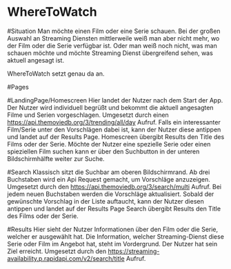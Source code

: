 # WhereToWatch

#Situation
Man möchte einen Film oder eine Serie schauen. Bei der großen Auswahl an Streaming
Diensten mittlerweile weiß man aber nicht mehr, wo der Film oder die Serie verfügbar ist.
Oder man weiß noch nicht, was man schauen möchte und möchte Streaming Dienst
übergreifend sehen, was aktuell angesagt ist.

WhereToWatch setzt genau da an.

#Pages

#LandingPage/Homescreen
Hier landet der Nutzer nach dem Start der App. Der Nutzer wird individuell begrüßt und
bekommt die aktuell angesagten Filme und Serien vorgeschlagen.
Umgesetzt durch einen https://api.themoviedb.org/3/trending/all/day Aufruf.
Falls ein interessanter Film/Serie unter den Vorschlägen dabei ist, kann der Nutzer diese
antippen und landet auf der Results Page. Homescreen übergibt Results den Title des Films oder der Serie.
Möchte der Nutzer eine spezielle Serie oder einen spieziellen Film suchen kann er über den
Suchbutton in der unteren Bildschirmhälfte weiter zur Suche.

#Search
Klassisch sitzt die Suchbar am oberen Bildschirmrand.
Ab drei Buchstaben wird ein Api Request gemacht, um Vorschläge anzuzeigen.
Umgesetzt durch den https://api.themoviedb.org/3/search/multi Aufruf.
Bei jedem neuen Buchstaben werden die Vorschläge aktualisiert.
Sobald der gewünschte Vorschlag in der Liste auftaucht, kann der Nutzer diesen antippen
und landet auf der Results Page
Search übergibt Results den Title des Films oder der Serie.

#Results
Hier sieht der Nutzer Informationen über den Film oder die Serie, welcher er ausgewählt hat.
Die Information, welcher Streaming-Dienst diese Serie oder Film im Angebot hat, steht im
Vordergrund. Der Nutzer hat sein Ziel erreicht.
Umgesetzt durch den https://streaming-availability.p.rapidapi.com/v2/search/title Aufruf.
